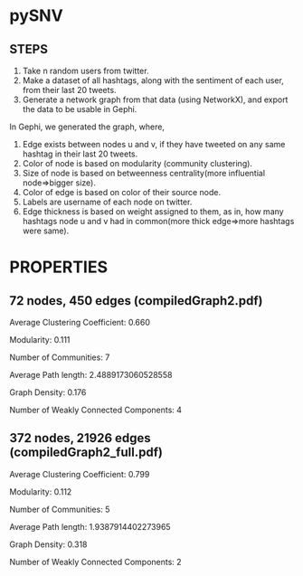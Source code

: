 # pySNV
## STEPS
1. Take n random users from twitter.
2. Make a dataset of all hashtags, along with the sentiment of each user, from their last 20 tweets.
3. Generate a network graph from that data (using NetworkX), and export the data to be usable in Gephi.

In Gephi, we generated the graph, where,
1. Edge exists between nodes u and v, if they have tweeted on any same hashtag in their last 20 tweets.
2. Color of node is based on modularity (community clustering).
3. Size of node is based on betweenness centrality(more influential node=>bigger size).
4. Color of edge is based on color of their source node.
5. Labels are username of each node on twitter.
6. Edge thickness is based on weight assigned to them, as in, how many hashtags node u and v had in common(more thick edge=>more hashtags were same).


# PROPERTIES
## 72 nodes, 450 edges  (compiledGraph2.pdf)
Average Clustering Coefficient: 0.660

Modularity: 0.111

Number of Communities: 7

Average Path length: 2.4889173060528558

Graph Density: 0.176

Number of Weakly Connected Components: 4

## 372 nodes, 21926 edges   (compiledGraph2_full.pdf)
Average Clustering Coefficient: 0.799

Modularity: 0.112

Number of Communities: 5

Average Path length: 1.9387914402273965

Graph Density: 0.318

Number of Weakly Connected Components: 2